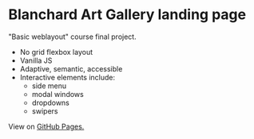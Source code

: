 # Blanchard Art Gallery landing page
"Basic weblayout" course final project.

- No grid flexbox layout
- Vanilla JS
- Adaptive, semantic, accessible
- Interactive elements include:
    - side menu
    - modal windows
    - dropdowns
    - swipers

View on [GitHub Pages.](https://yuann-se.github.io/Blanchard/)

